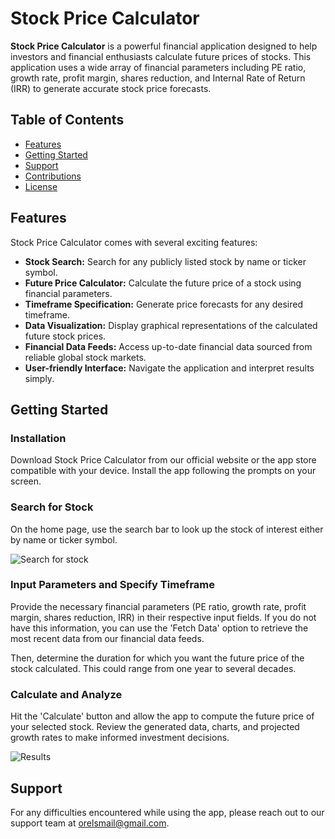 # Stock Price Calculator

**Stock Price Calculator** is a powerful financial application designed to help investors and financial enthusiasts calculate future prices of stocks. This application uses a wide array of financial parameters including PE ratio, growth rate, profit margin, shares reduction, and Internal Rate of Return (IRR) to generate accurate stock price forecasts.

## Table of Contents

- [Features](#features)
- [Getting Started](#getting-started)
- [Support](#support)
- [Contributions](#contributions)
- [License](#license)

## Features

Stock Price Calculator comes with several exciting features:

- **Stock Search:** Search for any publicly listed stock by name or ticker symbol.
- **Future Price Calculator:** Calculate the future price of a stock using financial parameters.
- **Timeframe Specification:** Generate price forecasts for any desired timeframe.
- **Data Visualization:** Display graphical representations of the calculated future stock prices.
- **Financial Data Feeds:** Access up-to-date financial data sourced from reliable global stock markets.
- **User-friendly Interface:** Navigate the application and interpret results simply.

## Getting Started

### Installation

Download Stock Price Calculator from our official website or the app store compatible with your device. Install the app following the prompts on your screen.

### Search for Stock

On the home page, use the search bar to look up the stock of interest either by name or ticker symbol. 

![Search for stock](https://github.com/Portfolio-Orel/Stocks-Price-Calculate/assets/24842358/7af9fea8-5712-4c0a-a9ee-57ffd3caa9e3)

### Input Parameters and Specify Timeframe

Provide the necessary financial parameters (PE ratio, growth rate, profit margin, shares reduction, IRR) in their respective input fields. If you do not have this information, you can use the 'Fetch Data' option to retrieve the most recent data from our financial data feeds. 

Then, determine the duration for which you want the future price of the stock calculated. This could range from one year to several decades.

### Calculate and Analyze

Hit the 'Calculate' button and allow the app to compute the future price of your selected stock. Review the generated data, charts, and projected growth rates to make informed investment decisions.

![Results](https://github.com/Portfolio-Orel/Stocks-Price-Calculate/assets/24842358/ccc58b86-0d3c-4830-830b-480889e69c5b)

## Support

For any difficulties encountered while using the app, please reach out to our support team at orelsmail@gmail.com. 
